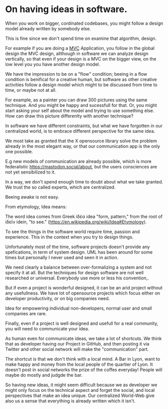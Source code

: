 # On having ideas in software.

When you work on  bigger, cordinated codebases, you might follow a design model already written by somebody else.

This is fine since we don't spend time on examine that algorithm, design.

For example if you are doing a [MVC](https://en.wikipedia.org/wiki/Model%E2%80%93view%E2%80%93controller) Application, you follow in the global design the MVC design, allthough in software we can analyze design vertically, so that even if your design is a MVC on the bigger view, on the low level you you have another design model.

We have the impression to be on a "flow" condition; beeing in a flow condition is benifical for a creative human, but software as other creative activities follow a design model which might to be discussed from time to time, or maybe not at all.

For example, as a painter you can draw 300 pictures using the same technique. And you might be happy and sucessfull for that.
Or, you might start asking your self about the model and trying to use something else. How can draw this picture differenlty with another technique?

In software we have different constraints, but what we have forgotten in our centralized world, is  to embrace different perspective for the same idea.

We most take as granted that the X opensource library solve the problem already in the most elegant way, or that our communication app is the only one possible.

E.g new models of communication are already possible, which is more federalistic https://mastodon.social/about, but the users consciences are not yet sensibilized to it.

In a way, we don't spend enough time to doubt about what we take granted. We trust the so called experts, which are centralized.

Beeing awake is not easy.

From etymology, Idea means:

The word idea comes from Greek ἰδέα idea "form, pattern," from the root of ἰδεῖν idein, "to see."  (https://en.wikipedia.org/wiki/Idea#Etymology).

To see the things in the software world require time, passion and experience. This in the context when you try to design things.

Unfortunately most of the time, software projects doesn't provide any spefications, in term of system design. UML has been around for some times but personally I never used and seen it in action.

We need clearly a  balance between over-formalizing a system and not specify it at all. But the techniques for design software are not well researched or universal. Everybody use more or less his convention,.

But if even a project is wonderful designed, it can be an arid project without any usefullness.
We have lot of opensource projects which focus either on developer productivity, or on big companies need.

Idea for empowering individual non-developers, normal user and small companies are rare.

Finally, even if a project is well designed and usefull for a real community, you will need to communicate your idea.

As human even for communicate ideas, we take a lot of shortcuts. We think that as developer having our Project in GitHub, and then posting it via Twitter and other social network will make the "communication" part.

The shortcut is that we don't think with a local mind. A Bar in Lyon, want to make happy and money from the local people of the quartier of Lyon.
It doesn't post in social networks the prize of the coffes everyday! People will maybe do mostly and judgde the bar.

So having new ideas, it might seem difficult because we as developer we might only focus on the technical aspect and forget the social, and local perspectives that make an idea unique. Our centralized World-Web give also us a sense that everything is already written which it isn't.


